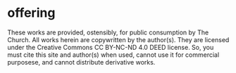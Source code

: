 # offering


These works are provided, ostensibly, for public consumption by The Church.
All works herein are copywritten by the author(s).
They are licensed under the Creative Commons CC BY-NC-ND 4.0 DEED license.
So, you must cite this site and author(s) when used, cannot use it for commercial purposese, and cannot distribute derivative works.
